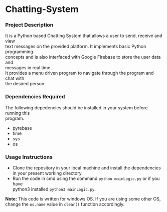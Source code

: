 # Chatting-System

### Project Description

It is a Python based Chatting System that allows a user to send, receive and view  
text messages on the provided platform. It implements basic Python programming  
concepts and is also interfaced with Google Firebase to store the user data and  
messages in real time.  
It provides a menu driven program to navigate through the program and chat with  
the desired person.

### Dependencies Required

The following depedencies should be installed in your system before running this  
program.
* pyrebase
* time
* sys
* os

### Usage Instructions

* Clone the repository in your local machine and install the dependencies  
in your present working directory.  
* Run the code in cmd using the command `python mainLogic.py` or if you have  
  python3 installed `python3 mainLogic.py`.
  
**Note:** This code is written for windows OS. If you are using some other OS,  
change the `os.name` value in `clear()` function accordingly.
